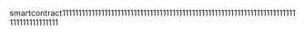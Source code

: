smartcontract111111111111111111111111111111111111111111111111111111111111111111111111111111111111111
